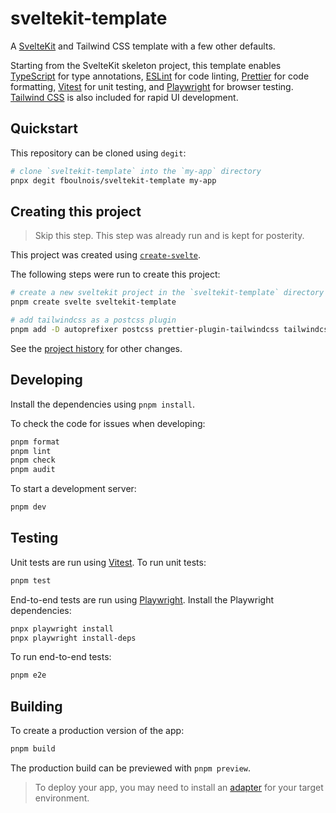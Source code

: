 # sveltekit-template

A [SvelteKit](https://kit.svelte.dev/) and Tailwind CSS template with a few other defaults.

Starting from the SvelteKit skeleton project, this template enables [TypeScript](https://www.typescriptlang.org/) for type annotations, [ESLint](https://eslint.org/) for code linting, [Prettier](https://prettier.io/) for code formatting, [Vitest](https://vitest.dev/) for unit testing, and [Playwright](https://playwright.dev/) for browser testing. [Tailwind CSS](https://tailwindcss.com/) is also included for rapid UI development.

## Quickstart

This repository can be cloned using `degit`:

```sh
# clone `sveltekit-template` into the `my-app` directory
pnpx degit fboulnois/sveltekit-template my-app
```

## Creating this project

> Skip this step. This step was already run and is kept for posterity.

This project was created using [`create-svelte`](https://github.com/sveltejs/kit/tree/master/packages/create-svelte).

The following steps were run to create this project:

```sh
# create a new sveltekit project in the `sveltekit-template` directory
pnpm create svelte sveltekit-template

# add tailwindcss as a postcss plugin
pnpm add -D autoprefixer postcss prettier-plugin-tailwindcss tailwindcss
```

See the [project history](https://github.com/fboulnois/sveltekit-template/commits/main) for other changes.

## Developing

Install the dependencies using `pnpm install`.

To check the code for issues when developing:

```sh
pnpm format
pnpm lint
pnpm check
pnpm audit
```

To start a development server:

```sh
pnpm dev
```

## Testing

Unit tests are run using [Vitest](https://vitest.dev/). To run unit tests:

```sh
pnpm test
```

End-to-end tests are run using [Playwright](https://playwright.dev/). Install the Playwright dependencies:

```sh
pnpx playwright install
pnpx playwright install-deps
```

To run end-to-end tests:

```sh
pnpm e2e
```

## Building

To create a production version of the app:

```sh
pnpm build
```

The production build can be previewed with `pnpm preview`.

> To deploy your app, you may need to install an [adapter](https://kit.svelte.dev/docs/adapters) for your target environment.
